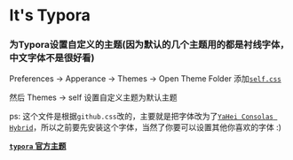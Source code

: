 # It's Typora

### 为Typora设置自定义的主题(因为默认的几个主题用的都是衬线字体，中文字体不是很好看)

Preferences -> Apperance -> Themes -> Open Theme Folder  添加[`self.css`](https://raw.githubusercontent.com/skylens/LinuxNote/master/typora/themes/self.css)

然后 Themes -> self 设置自定义主题为默认主题

ps: 这个文件是根据`github.css`改的，主要就是把字体改为了[`YaHei Consolas Hybrid`](https://github.com/yakumioto/YaHei-Consolas-Hybrid-1.12)，所以之前要先安装这个字体，当然了你要可以设置其他你喜欢的字体 :)


[**`typora` 官方主题**](http://theme.typora.io/)
